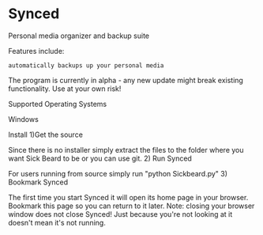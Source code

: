 Synced
======

Personal media organizer and backup suite

Features include:

    automatically backups up your personal media 

The program is currently in alpha - any new update might break existing functionality. Use at your own risk! 

Supported Operating Systems

Windows

Install
1)Get the source

Since there is no installer simply extract the files to the folder where you want Sick Beard to be or you can use git.
2) Run Synced

For users running from source simply run "python Sickbeard.py"
3) Bookmark Synced

The first time you start Synced it will open its home page in your browser. Bookmark this page so you can return to it later. Note: closing your browser window does not close Synced! Just because you're not looking at it doesn't mean it's not running. 
